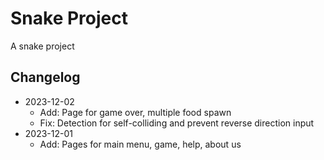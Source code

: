 # Snake Project

A snake project

## Changelog

* 2023-12-02
  * Add: Page for game over, multiple food spawn
  * Fix: Detection for self-colliding and prevent reverse direction input
* 2023-12-01
  * Add: Pages for main menu, game, help, about us
